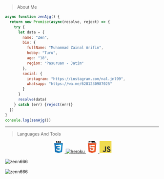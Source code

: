> About Me

```js
async function zenAjg() {
  return new Promise(async(resolve, reject) => {
    try {
      let data = {
        name: "Zen",
        bio: {
          fullName: "Muhammad Zainal Arifin",
          hobby: "Turu",
          age: "18",
          region: "Pasuruan - Jatim"
        },
        social: {
          instagram: "https://instagram.com/nal.jnl99",
          whatsapp: "https://wa.me/6281230987025"
        }
      }
      resolve(data)
    } catch (err) {reject(err)}
  })
}
console.log(zenAjg())
```
____
> Languages And Tools
<p align="center"> <a href="https://www.w3schools.com/css/" target="_blank"> <img src="https://raw.githubusercontent.com/devicons/devicon/master/icons/css3/css3-original-wordmark.svg" alt="css3" width="40" height="40"/> </a> <a href="https://heroku.com" target="_blank"> <img src="https://www.vectorlogo.zone/logos/heroku/heroku-icon.svg" alt="heroku" width="40" height="40"/> </a> <a href="https://www.w3.org/html/" target="_blank"> <img src="https://raw.githubusercontent.com/devicons/devicon/master/icons/html5/html5-original-wordmark.svg" alt="html5" width="40" height="40"/> </a> <a href="https://developer.mozilla.org/en-US/docs/Web/JavaScript" target="_blank"> <img src="https://raw.githubusercontent.com/devicons/devicon/master/icons/javascript/javascript-original.svg" alt="javascript" width="40" height="40"/> </a> </p>

<p><img align="center" src="https://github-readme-stats.vercel.app/api/top-langs?username=zenn666&show_icons=true&locale=en&layout=compact" alt="zenn666" /></p>

<p><img align="center" src="https://github-readme-streak-stats.herokuapp.com/?user=zenn666&" alt="zenn666" /></p>

